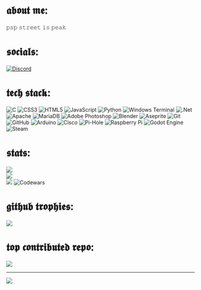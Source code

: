 # 𝖆𝖇𝖔𝖚𝖙 𝖒𝖊:
𝚙𝚜𝚙 𝚜𝚝𝚛𝚎𝚎𝚝 𝚒𝚜 𝚙𝚎𝚊𝚔


# 𝖘𝖔𝖈𝖎𝖆𝖑𝖘:
[![Discord](https://img.shields.io/badge/Discord-%237289DA.svg?logo=discord&logoColor=white)](https://discord.gg/kozuuh) 

# 𝖙𝖊𝖈𝖍 𝖘𝖙𝖆𝖈𝖐:
![C](https://img.shields.io/badge/c-%2300599C.svg?style=flat&logo=c&logoColor=white) ![CSS3](https://img.shields.io/badge/css3-%231572B6.svg?style=flat&logo=css3&logoColor=white) ![HTML5](https://img.shields.io/badge/html5-%23E34F26.svg?style=flat&logo=html5&logoColor=white) ![JavaScript](https://img.shields.io/badge/javascript-%23323330.svg?style=flat&logo=javascript&logoColor=%23F7DF1E) ![Python](https://img.shields.io/badge/python-3670A0?style=flat&logo=python&logoColor=ffdd54) ![Windows Terminal](https://img.shields.io/badge/Windows%20Terminal-%234D4D4D.svg?style=flat&logo=windows-terminal&logoColor=white) ![.Net](https://img.shields.io/badge/.NET-5C2D91?style=flat&logo=.net&logoColor=white) ![Apache](https://img.shields.io/badge/apache-%23D42029.svg?style=flat&logo=apache&logoColor=white) ![MariaDB](https://img.shields.io/badge/MariaDB-003545?style=flat&logo=mariadb&logoColor=white) ![Adobe Photoshop](https://img.shields.io/badge/adobe%20photoshop-%2331A8FF.svg?style=flat&logo=adobe%20photoshop&logoColor=white) ![Blender](https://img.shields.io/badge/blender-%23F5792A.svg?style=flat&logo=blender&logoColor=white) ![Aseprite](https://img.shields.io/badge/Aseprite-FFFFFF?style=flat&logo=Aseprite&logoColor=#7D929E) ![Git](https://img.shields.io/badge/git-%23F05033.svg?style=flat&logo=git&logoColor=white) ![GitHub](https://img.shields.io/badge/github-%23121011.svg?style=flat&logo=github&logoColor=white) ![Arduino](https://img.shields.io/badge/-Arduino-00979D?style=flat&logo=Arduino&logoColor=white) ![Cisco](https://img.shields.io/badge/cisco-%23049fd9.svg?style=flat&logo=cisco&logoColor=black) ![Pi-Hole](https://img.shields.io/badge/pihole-%2396060C.svg?style=flat&logo=pi-hole&logoColor=white) ![Raspberry Pi](https://img.shields.io/badge/-Raspberry_Pi-C51A4A?style=flat&logo=Raspberry-Pi) ![Godot Engine](https://img.shields.io/badge/GODOT-%23FFFFFF.svg?style=flat&logo=godot-engine) ![Steam](https://img.shields.io/badge/steam-%23000000.svg?style=flat&logo=steam&logoColor=white)
# 𝖘𝖙𝖆𝖙𝖘:
![](https://github-readme-stats.vercel.app/api?username=azery&theme=neon&hide_border=false&include_all_commits=true&count_private=false)<br/>
![](https://github-readme-streak-stats.herokuapp.com/?user=azery&theme=neon&hide_border=false)<br/>
![](https://github-readme-stats.vercel.app/api/top-langs/?username=azery&theme=neon&hide_border=false&include_all_commits=true&count_private=false&layout=compact)
![Codewars](https://github.r2v.ch/codewars?user=zandero&name=true&top_languages=true&stroke=%23b362ff&theme=purple_dark)

# 𝖌𝖎𝖙𝖍𝖚𝖇 𝖙𝖗𝖔𝖕𝖍𝖎𝖊𝖘:
![](https://github-profile-trophy.vercel.app/?username=azery&theme=neon&no-frame=false&no-bg=true&margin-w=4)

# 𝖙𝖔𝖕 𝖈𝖔𝖓𝖙𝖗𝖎𝖇𝖚𝖙𝖊𝖉 𝖗𝖊𝖕𝖔:
![](https://github-contributor-stats.vercel.app/api?username=azery&limit=5&theme=neon&combine_all_yearly_contributions=true)

---
[![](https://visitcount.itsvg.in/api?id=azery&icon=1&color=6)](https://visitcount.itsvg.in)

<!-- Proudly created with GPRM ( https://gprm.itsvg.in ) -->
